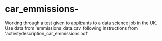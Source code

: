 # car_emmissions-
Working through a test given to applicants to a data science job in the UK. Use data from 'emmissions_data.csv' following instructions from 'activitydescription_car_emmissions.pdf'
